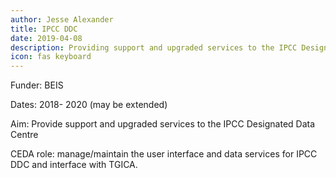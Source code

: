 ```yaml
---
author: Jesse Alexander
title: IPCC DDC
date: 2019-04-08
description: Providing support and upgraded services to the IPCC Designated Data Centre
icon: fas keyboard
---
```

Funder: BEIS

Dates: 2018- 2020 (may be extended)

Aim: Provide support and upgraded services to the IPCC Designated Data Centre

CEDA role: manage/maintain the user interface and data services for IPCC DDC and interface with TGICA.
